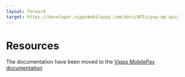 ```yaml
---
layout: forward
target: https://developer.vippsmobilepay.com/docs/APIs/psp-mp-api/
---
```


# Resources

The documentation have been moved to the [Vipps MobilePay documentation](https://developer.vippsmobilepay.com/docs/APIs/psp-mp-api/)
